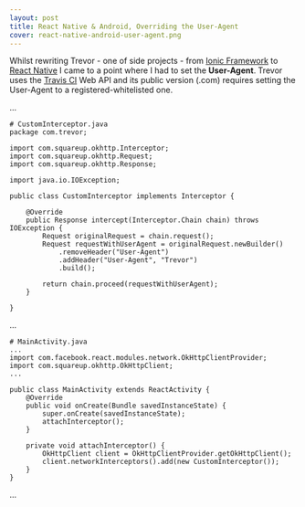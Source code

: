 ```yaml
---
layout: post
title: React Native & Android, Overriding the User-Agent
cover: react-native-android-user-agent.png
---
```


Whilst rewriting Trevor - one of side projects - from [Ionic Framework][ionic-url] to [React Native][react-native-url] I came to a point where I had to set the **User-Agent**. Trevor uses the [Travis CI][travis-url] Web API and its public version (.com) requires setting the User-Agent to a registered-whitelisted one.

...

<!--more-->

    # CustomInterceptor.java
    package com.trevor;

    import com.squareup.okhttp.Interceptor;
    import com.squareup.okhttp.Request;
    import com.squareup.okhttp.Response;

    import java.io.IOException;

    public class CustomInterceptor implements Interceptor {

        @Override
        public Response intercept(Interceptor.Chain chain) throws IOException {
            Request originalRequest = chain.request();
            Request requestWithUserAgent = originalRequest.newBuilder()
                .removeHeader("User-Agent")
                .addHeader("User-Agent", "Trevor")
                .build();

            return chain.proceed(requestWithUserAgent);
        }

    }

...

    # MainActivity.java
    ...
    import com.facebook.react.modules.network.OkHttpClientProvider;
    import com.squareup.okhttp.OkHttpClient;
    ...

    public class MainActivity extends ReactActivity {
        @Override
        public void onCreate(Bundle savedInstanceState) {
            super.onCreate(savedInstanceState);
            attachInterceptor();
        }

        private void attachInterceptor() {
            OkHttpClient client = OkHttpClientProvider.getOkHttpClient();
            client.networkInterceptors().add(new CustomInterceptor());
        }
    }


...

[ionic-url]: http://ionicframework.com/
[react-native-url]: https://facebook.github.io/react-native/
[travis-url]: https://travis-ci.org/
